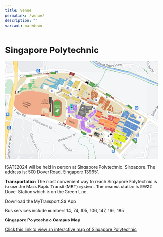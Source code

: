 ```yaml
---
title: Venue
permalink: /venue/
description: ""
variant: markdown
---
```

# Singapore Polytechnic

![](/images/sp-campus-map.jpg)

ISATE2024 will be held in person at Singapore Polytechnic, Singapore.
The address is: 500 Dover Road, Singapore 139651.

**Transportation**
The most convenient way to reach Singapore Polytechnic is to use the Mass Rapid Transit (MRT) system. The nearest station is EW22 Dover Station which is on the Green Line.

[Download the MyTransport.SG App](https://datamall.lta.gov.sg/content/datamall/en/app-zone.html)

Bus services include numbers 14, 74, 105, 106, 147, 166, 185


**Singapore Polytechnic Campus Map**

[Click this link to view an interactive map of Singapore Polytechnic](https://www.sp.edu.sg/map/)